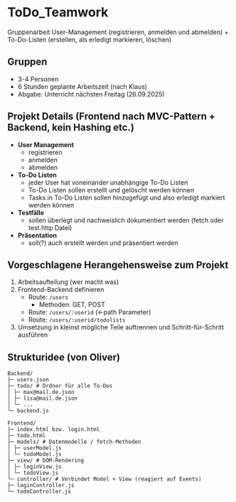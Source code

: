 # ToDo_Teamwork

Gruppenarbeit User-Management (registrieren, anmelden und abmelden) + To-Do-Listen (erstellen, als erledigt markieren, löschen)

## Gruppen
- 3-4 Personen
- 6 Stunden geplante Arbeitszeit (nach Klaus)
- Abgabe: Unterricht nächsten Freitag (26.09.2025)

## Projekt Details (Frontend nach MVC-Pattern + Backend, kein Hashing etc.)
- **User Management**
  - registrieren
  - anmelden
  - abmelden
- **To-Do Listen**
  - jeder User hat voneinander unabhängige To-Do Listen
  - To-Do Listen sollen erstellt und gelöscht werden können
  - Tasks in To-Do Listen sollen hinzugefügt und also erledigt markiert werden können
- **Testfälle**
  - sollen überlegt und nachweislich dokumentiert werden (fetch oder test.http Datei)
- **Präsentation**
  - soll(?) auch erstellt werden und präsentiert werden

## Vorgeschlagene Herangehensweise zum Projekt
1. Arbeitsaufteilung (wer macht was)
2. Frontend-Backend definieren
   - Route: `/users`
     - Methoden: GET, POST
   - Route: `/users/:userid` (<-path Parameter)
   - Route: `/users/:userid/todolists`
3. Umsetzung in kleinst mögliche Teile auftrennen und Schritt-für-Schritt ausführen

## Strukturidee (von Oliver)

```
Backend/
├─ users.json
├─ todo/ # Ordner für alle To-Dos
│ ├─ max@mail.de.json
│ ├─ lisa@mail.de.json
│ └─ ...
└─ backend.js

Frontend/
├─ index.html bzw. login.html
├─ todo.html
├─ models/ # Datenmodelle / fetch-Methoden
│ ├─ userModel.js
│ └─ todoModel.js
├─ view/ # DOM-Rendering
│ ├─ loginView.js
│ └─ todoView.js
└─ controller/ # Verbindet Model + View (reagiert auf Events)
├─ loginController.js
└─ todoController.js
```




